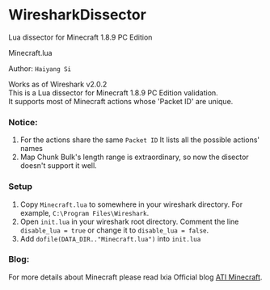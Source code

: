 # WiresharkDissector
Lua dissector for Minecraft 1.8.9 PC Edition

Minecraft.lua

Author: ```Haiyang Si```
 
Works as of Wireshark v2.0.2  
This is a Lua dissector for Minecraft 1.8.9 PC Edition validation.   
It supports most of Minecraft actions whose 'Packet ID' are unique.    
 
### Notice:   
1. For the actions share the same ```Packet ID``` It lists all the possible actions' names   
2. Map Chunk Bulk's length range is extraordinary, so now the disector doesn't support it well.    

### Setup        
1. Copy ```Minecraft.lua``` to somewhere in your wireshark directory. For example, ```C:\Program Files\Wireshark```.      
2. Open ```init.lua``` in your wireshark root directory. Comment the line ```disable_lua = true``` or change it to ```disable_lua = false```.      
3. Add ```dofile(DATA_DIR.."Minecraft.lua")``` into ```init.lua```

### Blog:     
For more details about Minecraft please read Ixia Official blog [ATI Minecraft](https://www.ixiacom.com/company/blog/ati-minecraft).
